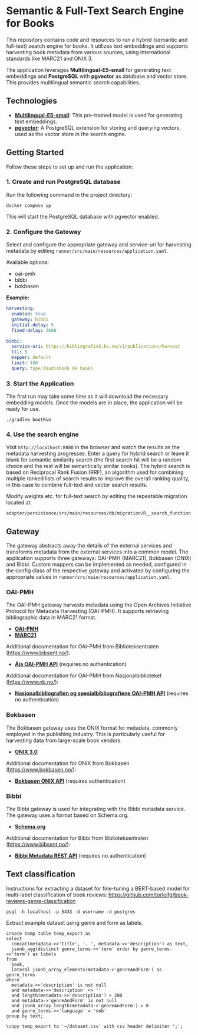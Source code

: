 # Semantic & Full-Text Search Engine for Books

This repository contains code and resources to run a hybrid (semantic and full-text) search engine for books. 
It utilizes text embeddings and supports harvesting book metadata from various sources, using international standards 
like MARC21 and ONIX 3.

The application leverages **Multilingual-E5-small** for generating text embeddings and **PostgreSQL** with **pgvector**
as database and vector store. This provides multilingual semantic search capabilities.

## Technologies

- **[Multilingual-E5-small](https://huggingface.co/intfloat/multilingual-e5-small)**: This pre-trained model is used for
  generating text embeddings.
- **[pgvector](https://github.com/pgvector/pgvector)**: A PostgreSQL extension for storing and querying vectors, used as
  the vector store in the search engine.

## Getting Started

Follow these steps to set up and run the application:

### 1. Create and run PostgreSQL database

Run the following command in the project directory:

```shell
docker compose up
```

This will start the PostgreSQL database with pgvector enabled.

### 2. Configure the Gateway

Select and configure the appropriate gateway and service-uri for harvesting metadata by editing 
```runner/src/main/resources/application.yaml```.

Available options:

- oai-pmh
- bibbi
- bokbasen

**Example:**

```yaml
harvesting:
  enabled: true
  gateway: bibbi
  initial-delay: 5
  fixed-delay: 3600

bibbi:
  service-uri: https://bibliografisk.bs.no/v1/publications/harvest
  ttl: 5
  mapper: default
  limit: 100
  query: type:(audiobook OR book)
```

### 3. Start the Application

The first run may take some time as it will download the necessary embedding models. Once the models are in place, the
application will be ready for use.

```shell
./gradlew bootRun
```

### 4. Use the search engine

Visit ```http://localhost:8080``` in the browser and watch the results as the metadata harvesting progresses. Enter a 
query for hybrid search or leave it blank for semantic similarity search (the first search hit will be a random choice 
and the rest will be semantically similar books). The hybrid search is based on Reciprocal Rank Fusion (RRF), an 
algorithm used for combining multiple ranked lists of search results to improve the overall ranking quality, in this
case to combine full-text and vector search results.


Modify weights etc. for full-text search by editing the repeatable migration located at:

```shell
adapter/persistence/src/main/resources/db/migration/R__search_function.sql
```

## Gateway

The gateway abstracts away the details of the external services and transforms metadata from the external services into
a common model. The application supports three gateways: OAI-PMH (MARC21), Bokbasen (ONIX) and Bibbi. Custom mappers can
be implemented as needed, configured in the config class of the respective gateway and activated by configuring the 
appropriate values in ```runner/src/main/resources/application.yaml```.

### OAI-PMH

The OAI-PMH gateway harvests metadata using the Open Archives Initiative Protocol for Metadata Harvesting (OAI-PMH). It
supports retrieving bibliographic data in MARC21 format.

- **[OAI-PMH](https://www.openarchives.org/pmh/)**
- **[MARC21](https://www.loc.gov/marc/bibliographic/)**

Additional documentation for OAI-PMH from Biblioteksentralen (https://www.bibsent.no/):

- **[Ája OAI-PMH API](https://doc.aja.bs.no/hente/bibliografiske-data/oai-pmh.html)** (requires no authentication)

Additional documentation for OAI-PMH from Nasjonalbiblioteket (https://www.nb.no/):

- **[Nasjonalbibliografien og spesialbibliografiene OAI-PMH API](https://bibliotekutvikling.no/kunnskapsorganisering/metadata-fra-nasjonalbiblioteket/hosting-av-nasjonalbibliografien-og-spesialbibliografien/)** (requires no authentication)


### Bokbasen

The Bokbasen gateway uses the ONIX format for metadata, commonly employed in the publishing industry. This is
particularly useful for harvesting data from large-scale book vendors.

- **[ONIX 3.0](https://www.editeur.org/93/Release-3.0-and-3.1-Downloads/)**

Additional documentation for ONIX from Bokbasen (https://www.bokbasen.no/):

- **[Bokbasen ONIX API](https://bokbasen.jira.com/wiki/spaces/api/pages/67993632/ONIX)** (requires authentication)

### Bibbi

The Bibbi gateway is used for integrating with the Bibbi metadata service. The gateway uses a format based on
Schema.org.

- **[Schema.org](https://schema.org/)**

Additional documentation for Bibbi from Biblioteksentralen (https://www.bibsent.no/):

- **[Bibbi Metadata REST API](https://bibliografisk.bs.no/#/)** (requires no authentication)

## Text classification

Instructions for extracting a dataset for fine-tuning a BERT-based model for multi-label classification of book
reviews: https://github.com/torleifg/book-reviews-genre-classification

```shell
psql -h localhost -p 5433 -U username -d postgres
```

Extract example dataset using genre and form as labels.

```postgresql
create temp table temp_export as
select
  concat(metadata->>'title', '. ', metadata->>'description') as text,
  jsonb_agg(distinct genre_terms->>'term' order by genre_terms->>'term') as labels
from
  book,
  lateral jsonb_array_elements(metadata->'genreAndForm') as genre_terms
where
  metadata->>'description' is not null
  and metadata->>'description' <> ''
  and length(metadata->>'description') > 200
  and metadata->'genreAndForm' is not null
  and jsonb_array_length(metadata->'genreAndForm') > 0
  and genre_terms->>'language' = 'nob'
group by text;
```

```shell
\copy temp_export to '~/dataset.csv' with csv header delimiter ';';
```